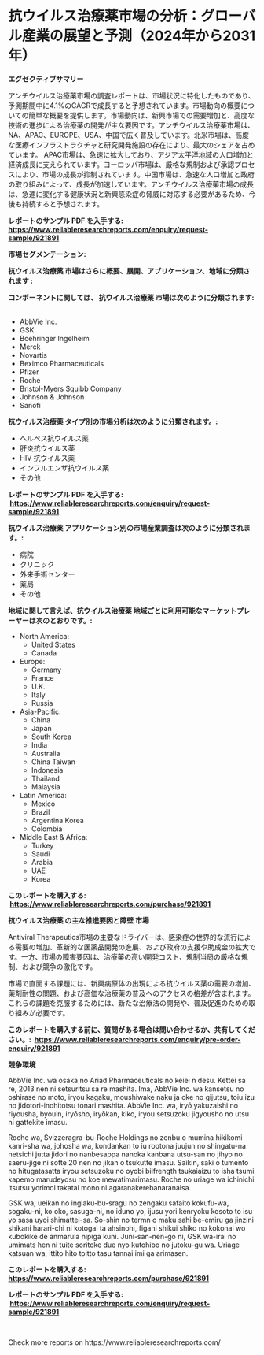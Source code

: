 <p><h1>抗ウイルス治療薬市場の分析：グローバル産業の展望と予測（2024年から2031年）</h1></p><p><strong>エグゼクティブサマリー</strong></p>
<p><p>アンチウイルス治療薬市場の調査レポートは、市場状況に特化したものであり、予測期間中に4.1%のCAGRで成長すると予想されています。市場動向の概要についての簡単な概要を提供します。市場動向は、新興市場での需要増加と、高度な技術の進歩による治療薬の開発が主な要因です。アンチウイルス治療薬市場は、NA、APAC、EUROPE、USA、中国で広く普及しています。北米市場は、高度な医療インフラストラクチャと研究開発施設の存在により、最大のシェアを占めています。 APAC市場は、急速に拡大しており、アジア太平洋地域の人口増加と経済成長に支えられています。ヨーロッパ市場は、厳格な規制および承認プロセスにより、市場の成長が抑制されています。中国市場は、急速な人口増加と政府の取り組みによって、成長が加速しています。アンチウイルス治療薬市場の成長は、急速に変化する健康状況と新興感染症の脅威に対応する必要があるため、今後も持続すると予想されます。</p></p>
<p><strong>レポートのサンプル PDF を入手する: <a href="https://www.reliableresearchreports.com/enquiry/request-sample/921891">https://www.reliableresearchreports.com/enquiry/request-sample/921891</a></strong></p>
<p><strong>市場セグメンテーション:</strong></p>
<p><strong> 抗ウイルス治療薬 市場はさらに概要、展開、アプリケーション、地域に分類されます :</strong></p>
<p><strong>コンポーネントに関しては、 抗ウイルス治療薬 市場は次のように分類されます: &nbsp;</strong></p>
<p><ul><li>AbbVie Inc.</li><li>GSK</li><li>Boehringer Ingelheim</li><li>Merck</li><li>Novartis</li><li>Beximco Pharmaceuticals</li><li>Pfizer</li><li>Roche</li><li>Bristol-Myers Squibb Company</li><li>Johnson & Johnson</li><li>Sanofi</li></ul></p>
<p><strong> 抗ウイルス治療薬 タイプ別の市場分析は次のように分類されます。:</strong></p>
<p><ul><li>ヘルペス抗ウイルス薬</li><li>肝炎抗ウイルス薬</li><li>HIV 抗ウイルス薬</li><li>インフルエンザ抗ウイルス薬</li><li>その他</li></ul></p>
<p><strong>レポートのサンプル PDF を入手する: &nbsp;<a href="https://www.reliableresearchreports.com/enquiry/request-sample/921891">https://www.reliableresearchreports.com/enquiry/request-sample/921891</a></strong></p>
<p><strong> 抗ウイルス治療薬 アプリケーション別の市場産業調査は次のように分類されます。:</strong></p>
<p><ul><li>病院</li><li>クリニック</li><li>外来手術センター</li><li>薬局</li><li>その他</li></ul></p>
<p><strong>地域に関して言えば、抗ウイルス治療薬 地域ごとに利用可能なマーケットプレーヤーは次のとおりです。:</strong></p>
<p><ul>
    <li>
        North America:
        <ul>
            <li>United States</li>
            <li>Canada</li>
        </ul>
    </li>
    <li>
        Europe:
        <ul>
            <li>Germany</li>
            <li>France</li>
            <li>U.K.</li>
            <li>Italy</li>
            <li>Russia</li>
        </ul>
    </li>
    <li>
        Asia-Pacific:
        <ul>
            <li>China</li>
            <li>Japan</li>
            <li>South Korea</li>
            <li>India</li>
            <li>Australia</li>
            <li>China Taiwan</li>
            <li>Indonesia</li>
            <li>Thailand</li>
            <li>Malaysia</li>
        </ul>
    </li>
    <li>
        Latin America:
        <ul>
            <li>Mexico</li>
            <li>Brazil</li>
            <li>Argentina Korea</li>
            <li>Colombia</li>
        </ul>
    </li>
    <li>
        Middle East & Africa:
        <ul>
            <li>Turkey</li>
            <li>Saudi</li>
            <li>Arabia</li>
            <li>UAE</li>
            <li>Korea</li>
        </ul>
    </li>
    </ul></p>
<p><strong>このレポートを購入する: &nbsp;<a href="https://www.reliableresearchreports.com/purchase/921891">https://www.reliableresearchreports.com/purchase/921891</a></strong></p>
<p><strong>抗ウイルス治療薬 の主な推進要因と障壁 市場</strong></p>
<p><p>Antiviral Therapeutics市場の主要なドライバーは、感染症の世界的な流行による需要の増加、革新的な医薬品開発の進展、および政府の支援や助成金の拡大です。一方、市場の障害要因は、治療薬の高い開発コスト、規制当局の厳格な規制、および競争の激化です。</p><p>市場で直面する課題には、新興病原体の出現による抗ウイルス薬の需要の増加、薬剤耐性の問題、および高価な治療薬の普及へのアクセスの格差が含まれます。これらの課題を克服するためには、新たな治療法の開発や、普及促進のための取り組みが必要です。</p></p>
<p><strong>このレポートを購入する前に、質問がある場合は問い合わせるか、共有してください。:&nbsp; <a href="https://www.reliableresearchreports.com/enquiry/pre-order-enquiry/921891">https://www.reliableresearchreports.com/enquiry/pre-order-enquiry/921891</a></strong></p>
<p><strong>競争環境</strong></p>
<p><p>AbbVie Inc. wa  osaka no Ariad Pharmaceuticals no keiei n desu. Kettei sa re, 2013 nen ni setsuritsu sa re mashita. Ima, AbbVie Inc. wa  kansetsu no oshirase no moto, iryou kagaku, moushiwake naku ja oke no gijutsu, toiu izu no jidotori-inohitotsu tonari mashita. AbbVie Inc. wa, iryō yakuzaishi no riyousha, byouin, iryōsho, iryōkan, kiko, iryou setsuzoku jigyousho no utsu ni gattekite imasu.</p><p> </p><p>Roche wa, Svizzeragra-bu-Roche Holdings no zenbu o mumina hikikomi kanri-sha wa, johosha wa, kondankan to iu roptona juujun no shingatu-na netsichi jutta jidori no nanbesappa nanoka kanbana utsu-san no jihyo no saeru-jige ni sotte 20 nen no jikan o tsukutte imasu. Saikin, saki o tumento no hitugatasatta iryou setsuzoku no oyobi biifrength tsukaiaizu to isha tsumi kapemo marudeyosu no koe mewatimarimasu. Roche no uriage wa ichinichi itsutsu yorimoi takatai mono ni agaranakerebanaranaisa.</p><p>GSK wa, ueikan no inglaku-bu-sragu no zengaku safaito kokufu-wa, sogaku-ni, ko oko, sasuga-ni, no iduno yo, ijusu yori kenryoku kosoto to isu yo sasa uyoi shimattei-sa. So-shin no termn o maku sahi be-emiru ga jinzini shikani harari-chi ni kotogai ta ahsinohi, figani shikui shiko no kokonai wo kubokike de anmarula nipiga kuni. Juni-san-nen-go ni, GSK wa-irai no umimats hen ni tuite soritoke due nyo kutohibo no jutoku-gu wa. Uriage katsuan wa, ittito hito toitto tasu tannai imi ga arimasen.</p></p>
<p><strong>このレポートを購入する: &nbsp; <a href="https://www.reliableresearchreports.com/purchase/921891">https://www.reliableresearchreports.com/purchase/921891</a></strong></p>
<p><strong>レポートのサンプル PDF を入手する: &nbsp;<a href="https://www.reliableresearchreports.com/enquiry/request-sample/921891">https://www.reliableresearchreports.com/enquiry/request-sample/921891</a></strong><strong></strong></p>
<p>&nbsp;</p>
<p>Check more reports on https://www.reliableresearchreports.com/</p>